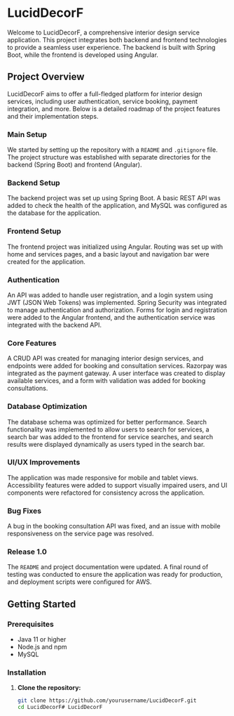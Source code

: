 # LucidDecorF

Welcome to LucidDecorF, a comprehensive interior design service application. This project integrates both backend and frontend technologies to provide a seamless user experience. The backend is built with Spring Boot, while the frontend is developed using Angular.

## Project Overview

LucidDecorF aims to offer a full-fledged platform for interior design services, including user authentication, service booking, payment integration, and more. Below is a detailed roadmap of the project features and their implementation steps.

### Main Setup
We started by setting up the repository with a `README` and `.gitignore` file. The project structure was established with separate directories for the backend (Spring Boot) and frontend (Angular).

### Backend Setup
The backend project was set up using Spring Boot. A basic REST API was added to check the health of the application, and MySQL was configured as the database for the application.

### Frontend Setup
The frontend project was initialized using Angular. Routing was set up with home and services pages, and a basic layout and navigation bar were created for the application.

### Authentication
An API was added to handle user registration, and a login system using JWT (JSON Web Tokens) was implemented. Spring Security was integrated to manage authentication and authorization. Forms for login and registration were added to the Angular frontend, and the authentication service was integrated with the backend API.

### Core Features
A CRUD API was created for managing interior design services, and endpoints were added for booking and consultation services. Razorpay was integrated as the payment gateway. A user interface was created to display available services, and a form with validation was added for booking consultations.

### Database Optimization
The database schema was optimized for better performance. Search functionality was implemented to allow users to search for services, a search bar was added to the frontend for service searches, and search results were displayed dynamically as users typed in the search bar.

### UI/UX Improvements
The application was made responsive for mobile and tablet views. Accessibility features were added to support visually impaired users, and UI components were refactored for consistency across the application.

### Bug Fixes
A bug in the booking consultation API was fixed, and an issue with mobile responsiveness on the service page was resolved.

### Release 1.0
The `README` and project documentation were updated. A final round of testing was conducted to ensure the application was ready for production, and deployment scripts were configured for AWS.

## Getting Started

### Prerequisites
- Java 11 or higher
- Node.js and npm
- MySQL

### Installation

1. **Clone the repository:**
   ```sh
   git clone https://github.com/yourusername/LucidDecorF.git
   cd LucidDecorF# LucidDecorF